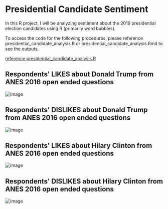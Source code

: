 # Presidential Candidate Sentiment

In this R project, I will be analyzing sentiment about the 2016 presidential election candidates using R (primarily word bubbles).

To access the code for the following procedures, please reference presidential_candidate_analysis.R or presidential_candidate_analysis.Rmd to see the outputs.

<a href="[http://github.com/user/project/blob/master/Readme.md#my-anchor](https://github.com/suha-memon/PresidentialCandidateSentiment/blob/06493755692a16a67cd6a2b665a2c8372c86e055/presidential_candidate_analysis.R#L1
)">reference presidential_candidate_analysis.R</a>

## Respondents' LIKES about Donald Trump from ANES 2016 open ended questions
![image](https://github.com/suha-memon/PresidentialCandidateSentiment/assets/144626044/0434565c-baa1-4cad-830a-1f887dfccfe4)

## Respondents' DISLIKES about Donald Trump from ANES 2016 open ended questions
![image](https://github.com/suha-memon/PresidentialCandidateSentiment/assets/144626044/94dc6f41-c347-4838-ae2e-45506a9c9378)

## Respondents' LIKES about Hilary Clinton from ANES 2016 open ended questions
![image](https://github.com/suha-memon/PresidentialCandidateSentiment/assets/144626044/b77539d1-0b16-4b81-82ff-bffd6a1b29a0)

## Respondents' DISLIKES about Hilary Clinton from ANES 2016 open ended questions
![image](https://github.com/suha-memon/PresidentialCandidateSentiment/assets/144626044/feae1ade-c0fe-4d3c-b915-ba55cbffb11e)
